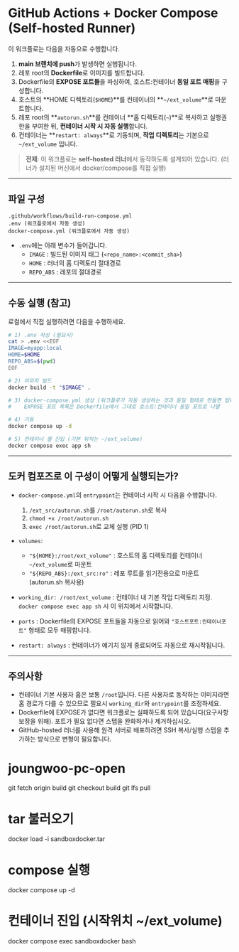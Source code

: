 # GitHub Actions + Docker Compose (Self-hosted Runner)

이 워크플로는 다음을 자동으로 수행합니다.

1. **main 브랜치에 push**가 발생하면 실행됩니다.
2. 레포 root의 **Dockerfile**로 이미지를 빌드합니다.
3. Dockerfile의 **EXPOSE 포트들**을 파싱하여, 호스트:컨테이너 **동일 포트 매핑**을 구성합니다.
4. 호스트의 **HOME 디렉토리(`$HOME`)**를 컨테이너의 **`~/ext_volume`**로 마운트합니다.
5. 레포 root의 **`autorun.sh`**를 컨테이너 **홈 디렉토리(`~`)**로 복사하고 실행권한을 부여한 뒤, **컨테이너 시작 시 자동 실행**합니다.
6. 컨테이너는 **`restart: always`**로 기동되며, **작업 디렉토리**는 기본으로 `~/ext_volume` 입니다.

> **전제**: 이 워크플로는 **self-hosted 러너**에서 동작하도록 설계되어 있습니다. (러너가 설치된 머신에서 docker/compose를 직접 실행)

---

## 파일 구성

```
.github/workflows/build-run-compose.yml
.env (워크플로에서 자동 생성)
docker-compose.yml (워크플로에서 자동 생성)
```

- `.env`에는 아래 변수가 들어갑니다.
  - `IMAGE` : 빌드된 이미지 태그 (`<repo_name>:<commit_sha>`)
  - `HOME` : 러너의 홈 디렉토리 절대경로
  - `REPO_ABS` : 레포의 절대경로

---

## 수동 실행 (참고)

로컬에서 직접 실행하려면 다음을 수행하세요.

```bash
# 1) .env 작성 (필요시)
cat > .env <<EOF
IMAGE=myapp:local
HOME=$HOME
REPO_ABS=$(pwd)
EOF

# 2) 이미지 빌드
docker build -t "$IMAGE" .

# 3) docker-compose.yml 생성 (워크플로가 자동 생성하는 것과 동일 형태로 만들면 됩니다)
#    EXPOSE 포트 목록은 Dockerfile에서 그대로 호스트:컨테이너 동일 포트로 나열

# 4) 기동
docker compose up -d

# 5) 컨테이너 셸 진입 (기본 위치는 ~/ext_volume)
docker compose exec app sh
```

---

## 도커 컴포즈로 이 구성이 어떻게 실행되는가?

- `docker-compose.yml`의 `entrypoint`는 컨테이너 시작 시 다음을 수행합니다.
  1) `/ext_src/autorun.sh`를 `/root/autorun.sh`로 복사
  2) `chmod +x /root/autorun.sh`
  3) `exec /root/autorun.sh`로 교체 실행 (PID 1)

- `volumes`:
  - `"${HOME}:/root/ext_volume"` : 호스트의 홈 디렉토리를 컨테이너 `~/ext_volume`로 마운트
  - `"${REPO_ABS}:/ext_src:ro"` : 레포 루트를 읽기전용으로 마운트 (autorun.sh 복사용)

- `working_dir: /root/ext_volume` : 컨테이너 내 기본 작업 디렉토리 지정. `docker compose exec app sh` 시 이 위치에서 시작합니다.

- `ports` : Dockerfile의 EXPOSE 포트들을 자동으로 읽어와 `"호스트포트:컨테이너포트"` 형태로 모두 매핑합니다.

- `restart: always` : 컨테이너가 예기치 않게 종료되어도 자동으로 재시작됩니다.

---

## 주의사항

- 컨테이너 기본 사용자 홈은 보통 `/root`입니다. 다른 사용자로 동작하는 이미지라면 홈 경로가 다를 수 있으므로 필요시 `working_dir`와 `entrypoint`를 조정하세요.
- Dockerfile에 EXPOSE가 없다면 워크플로는 실패하도록 되어 있습니다(요구사항 보장을 위해). 포트가 필요 없다면 스텝을 완화하거나 제거하십시오.
- GitHub-hosted 러너를 사용해 원격 서버로 배포하려면 SSH 복사/실행 스텝을 추가하는 방식으로 변형이 필요합니다.


# joungwoo-pc-open

git fetch origin build
git checkout build
git lfs pull

# tar 불러오기
docker load -i sandboxdocker.tar

# compose 실행
docker compose up -d

# 컨테이너 진입 (시작위치 ~/ext_volume)
docker compose exec sandboxdocker bash